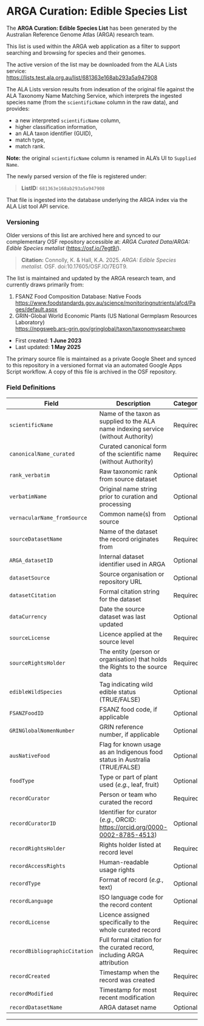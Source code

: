 # ARGA Curation: Edible Species List

The **ARGA Curation: Edible Species List** has been generated by the Australian Reference Genome Atlas (ARGA) research team.

This list is used within the ARGA web application as a filter to support searching and browsing for species and their genomes.

The active version of the list may be downloaded from the ALA Lists service:  
https://lists.test.ala.org.au/list/681363e168ab293a5a947908

The ALA Lists version results from indexation of the original file against the ALA Taxonomy Name Matching Service, which interprets the ingested species name (from the `scientificName` column in the raw data), and provides:
- a new interpreted `scientificName` column,
- higher classification information,
- an ALA taxon identifier (GUID),
- match type,
- match rank.

**Note:** the original `scientificName` column is renamed in ALA’s UI to ```Supplied Name```.

The newly parsed version of the file is registered under:

>**ListID:** `681363e168ab293a5a947908`

That file is ingested into the database underlying the ARGA index via the ALA List tool API service.

### Versioning

Older versions of this list are archived here and synced to our complementary OSF repository accessible at:
_ARGA Curated Data/ARGA: Edible Species metalist_ (https://osf.io/7egt9/).

>**Citation:**  Connolly, K. & Hall, K.A. 2025. _ARGA: Edible Species metalist._ OSF. doi:10.17605/OSF.IO/7EGT9.

The list is maintained and updated by the ARGA research team, and currently draws primarily from:

1. FSANZ Food Composition Database: Native Foods  
   https://www.foodstandards.gov.au/science/monitoringnutrients/afcd/Pages/default.aspx  
2. GRIN-Global World Economic Plants (US National Germplasm Resources Laboratory)  
   https://npgsweb.ars-grin.gov/gringlobal/taxon/taxonomysearchwep

- First created: **1 June 2023**  
- Last updated: **1 May 2025**

The primary source file is maintained as a private Google Sheet and synced to this repository in a versioned format via an automated Google Apps Script workflow.   A copy of this file is archived in the OSF repository.

### Field Definitions

| **Field**                  | **Description**                                                                        | **Category**  |
|---------------------------|------------------------------------------------------------------------------------------|---------------|
| `scientificName`          | Name of the taxon as supplied to the ALA name indexing service (without Authority)      | Required      |
| `canonicalName_curated`   | Curated canonical form of the scientific name (without Authority)                       | Required      |
| `rank_verbatim`           | Raw taxonomic rank from source dataset                                                  | Optional      |
| `verbatimName`            | Original name string prior to curation and processing                                   | Optional      |
| `vernacularName_fromSource` | Common name(s) from source                                                           | Optional      |
| `sourceDatasetName`       | Name of the dataset the record originates from                                          | Required      |
| `ARGA_datasetID`          | Internal dataset identifier used in ARGA                                                | Optional      |
| `datasetSource`           | Source organisation or repository URL                                                   | Optional      |
| `datasetCitation`         | Formal citation string for the dataset                                                  | Required      |
| `dataCurrency`            | Date the source dataset was last updated                                                | Optional      |
| `sourceLicense`           | Licence applied at the source level                                                     | Required      |
| `sourceRightsHolder`      | The entity (person or organisation) that holds the Rights to the source data            | Required      |
| `edibleWildSpecies`       | Tag indicating wild edible status (TRUE/FALSE)                                          | Optional      |
| `FSANZFoodID`             | FSANZ food code, if applicable                                                          | Optional      |
| `GRINGlobalNomenNumber`   | GRIN reference number, if applicable                                                    | Optional      |
| `ausNativeFood`           | Flag for known usage as an Indigenous food status in Australia (TRUE/FALSE)             | Optional      |
| `foodType`                | Type or part of plant used (_e.g._, leaf, fruit)                                          | Optional      |
| `recordCurator`           | Person or team who curated the record                                                   | Required      |
| `recordCuratorID`         | Identifier for curator (_e.g._, ORCID: https://orcid.org/0000-0002-8785-4513)             | Optional      |
| `recordRightsHolder`      | Rights holder listed at record level                                                    | Required      |
| `recordAccessRights`      | Human-readable usage rights                                                             | Optional      |
| `recordType`              | Format of record (_e.g._, text)                                                           | Optional      |
| `recordLanguage`          | ISO language code for the record content                                                | Optional      |
| `recordLicense`           | Licence assigned specifically to the whole curated record                               | Required      |
| `recordBibliographicCitation` | Full formal citation for the curated record, including ARGA attribution           | Required      |
| `recordCreated`           | Timestamp when the record was created                                                   | Required      |
| `recordModified`          | Timestamp for most recent modification                                                  | Required      |
| `recordDatasetName`       | ARGA dataset name                                                                       | Optional      |

---
